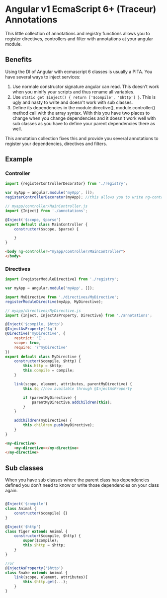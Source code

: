 # Angular v1 EcmaScript 6+ (Traceur) Annotations


This little collection of annotations and registry functions allows you to register
directives, controllers and filter with annotations at your angular module.


## Benefits

Using the DI of Angular with ecmascript 6 classes is usually a PITA. You have several ways to inject services:

1. Use normale constructor signature angular can read. This doesn't work when you minify your scripts and thus rename all variables.
2. Use `static get $inject() { return ['$compile', '$http'] }`. This is ugly and nasty to write and doesn't work with sub classes.
3. Define its dependencies in the module.directive(), module.controller() method call with the array syntax. With this you have two places to change when you change dependencies and it doesn't work well with sub classes as you have to define your parent dependencies there as well.

This annotation collection fixes this and provide you several annotations to register your dependencies, directives and filters.

## Example

### Controller

```javascript
import {registerControllerDecorator} from './registry';

var myApp = angular.module('myApp', []);
registerControllerDecorator(myApp); //this allows you to write ng-controller="es6/module/path/Controller"
```

```javascript
// myapp/controller/MainController.js
import {Inject} from './annotations';

@Inject('$scope, $parse')
export default class MainController {
    constructor($scope, $parse) {

    }
}
```

```html
<body ng-controller="myapp/controller/MainController">
</body>
```

### Directives

```javascript
import {registerModuleDirective} from './registry';

var myApp = angular.module('myApp', []);

import MyDirective from './directives/MyDirective';
registerModuleDirective(myApp, MyDirective);
```

```javascript
// myapp/directives/MyDirective.js
import {Inject, InjectAsProperty, Directive} from './annotations';

@Inject('$compile, $http')
@InjectAsProperty('$q')
@Directive('myDirective', {
    restrict: 'E',
    scope: true,
    require: '?^myDirective'
})
export default class MyDirective {
    constructor($compile, $http) {
        this.http = $http;
        this.compile = compile;
    }

    link(scope, element, attributes, parentMyDirective) {
        this.$q //now available through @InjectAsProperty

        if (parentMyDirective) {
            parentMyDirective.addChildren(this);
        }
    }

    addChildren(myDirective) {
        this.children.push(myDirective);
    }
}
```

```html
<my-directive>
    <my-directive></my-directive>
</my-directive>
```

## Sub classes

When you have sub classes where the parent class has dependencies defined you don't need to know or write those dependencies on your class again.

```javascript

@Inject('$compile')
class Animal {
    constructor($compile) {}
}

@Inject('$http')
class Tiger extends Animal {
    constructor($compile, $http) {
        super($compile);
        this.$http = $http;
    }
}

//or
@InjectAsProperty('$http')
class Snake extends Animal {
    link(scope, element, attributes){ 
        this.$http.get(...);
    }
}

```
